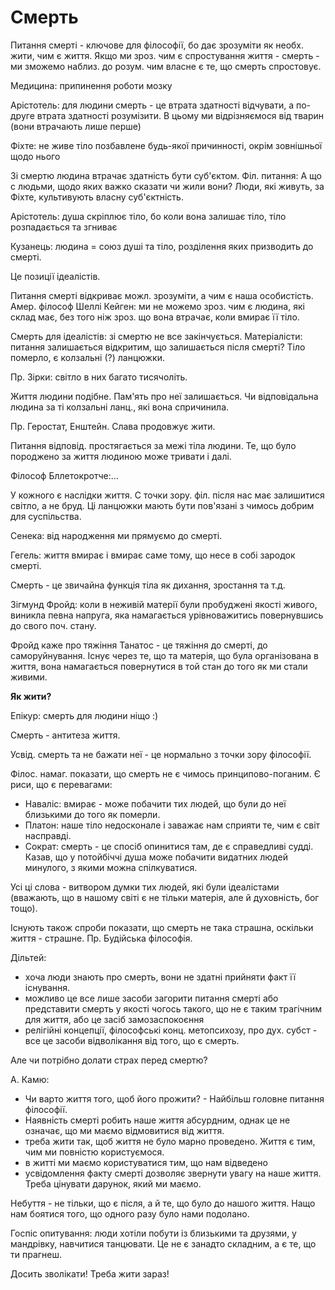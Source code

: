 # Смерть

Питання смерті - ключове для філософії, бо дає зрозуміти як необх. жити, чим є життя. Якщо ми зроз. чим є спростування життя - смерть - ми зможемо наблиз. до розум. чим власне є те, що смерть спростовує.

Медицина: припинення роботи мозку

Арістотель: для людини смерть - це втрата здатності відчувати, а по-друге втрата здатності розумізити. В цьому ми відрізняємося від тварин (вони втрачають лише перше)

Фіхте: не живе тіло позбавлене будь-якої причинності, окрім зовнішньої щодо нього

Зі смертю людина втрачає здатність бути суб'єктом. Філ. питання: А що с людьми, щодо яких важко сказати чи жили вони? Люди, які живуть, за Фіхте, культивують власну суб'єктність.

Арістотель: душа скріплює тіло, бо коли вона залишає тіло, тіло розпадається та згниває

Кузанець: людина = союз душі та тіло, розділення яких призводить до смерті.

Це позиції ідеалістів.

Питання смерті відкриває можл. зрозуміти, а чим є наша особистість. Амер. філософ Шеллі Кейген: ми не можемо зроз. чим є людина, які склад має, без того ніж зроз. що вона втрачає, коли вмирає її тіло.

Смерть для ідеалістів: зі смертю не все закінчується. Матеріалісти: питання залишається відкритим, що залишається після смерті? Тіло померло, є колзальні (?) ланцюжки.

Пр. Зірки: світло в них багато тисячоліть. 

Життя людини подібне. Пам'ять про неї залишається. Чи відповідальна людина за ті колзальні ланц., які вона спричинила.

Пр. Геростат, Енштейн. Слава продовжує жити.

Питання відповід. простягається за межі тіла людини. Те, що було породжено за життя людиною може тривати і далі.

Філософ Бллетокротче:...

У кожного є наслідки життя. С точки зору. філ. після нас має залишитися світло, а не бруд. Ці ланцюжки мають бути пов'язані з чимось добрим для суспільства.

Сенека: від народження ми прямуємо до смерті.

Гегель: життя вмирає і вмирає саме тому, що несе в собі зародок смерті.

Смерть - це звичайна функція тіла як дихання, зростання та т.д.

Зігмунд Фройд: коли в неживій матерії були пробуджені якості живого, виникла певна напруга, яка намагається урівноважитись повернувшись до свого поч. стану.

Фройд каже про тяжіння Танатос - це тяжіння до смерті, до саморуйнування. Існує через те, що та матерія, що була організована в життя, вона намагається повернутися в той стан до того як ми стали живими.

**Як жити?**

Епікур: смерть для людини ніщо :)

Смерть - антитеза життя.

Усвід. смерть та не бажати неї - це нормально з точки зору філософії.

Філос. намаг. показати, що смерть не є чимось принципово-поганим. Є риси, що є перевагами:

- Наваліс: вмирає - може побачити тих людей, що були до неї близькими до того як померли.
- Платон: наше тіло недосконале і заважає нам сприяти те, чим є світ насправді.
- Сократ: смерть - це спосіб опинитися там, де є справедливі судді. Казав, що у потойбіччі душа може побачити видатних людей минулого, з якими можна спілкуватися.

Усі ці слова - витвором думки тих людей, які були ідеалістами (вважають, що в нашому світі є не тільки матерія, але й духовність, бог тощо).

Існують також спроби показати, що смерть не така страшна, оскільки життя - страшне. Пр. Будійська філософія.

Дільтей: 

- хоча люди знають про смерть, вони не здатні прийняти факт її існування.
- можливо це все лише засоби загорити питання смерті або представити смерть у якості чогось такого, що не є таким трагічним для життя, або це засіб замозаспокоєння
- релігійні концепції, філософські конц. метопсихозу, про дух. субст - все це засоби відволікання від того, що є смерть.

Але чи потрібно долати страх перед смертю?

А. Камю: 

- Чи варто життя того, щоб його прожити? - Найбільш головне питання філософії.
- Наявність смерті робить наше життя абсурдним, однак це не означає, що ми маємо відмовитися від життя.
- треба жити так, щоб життя не було марно проведено. Життя є тим, чим ми повністю користуємося.
- в житті ми маємо користуватися тим, що нам відведено
- усвідомлення факту смерті дозволяє звернути увагу на наше життя. Треба цінувати дарунок, який ми маємо.

Небуття - не тільки, що є після, а й те, що було до нашого життя. Нащо нам боятися того, що одного разу було нами подолано.

Госпіс опитування: люди хотіли побути із близькими та друзями, у мандрівку, навчитися танцювати. Це не є занадто складним, а є те, що ти прагнеш.

Досить зволікати! Треба жити зараз!




